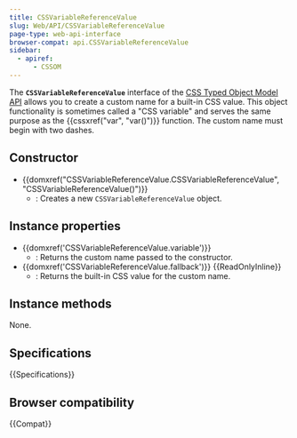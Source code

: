 ```yaml
---
title: CSSVariableReferenceValue
slug: Web/API/CSSVariableReferenceValue
page-type: web-api-interface
browser-compat: api.CSSVariableReferenceValue
sidebar:
  - apiref:
      - CSSOM
---
```


The **`CSSVariableReferenceValue`** interface of the [CSS Typed Object Model API](/en-US/docs/Web/API/CSS_Object_Model) allows you to create a custom name for a built-in CSS value. This object functionality is sometimes called a "CSS variable" and serves the same purpose as the {{cssxref("var", "var()")}} function. The custom name must begin with two dashes.

## Constructor

- {{domxref("CSSVariableReferenceValue.CSSVariableReferenceValue", "CSSVariableReferenceValue()")}}
  - : Creates a new `CSSVariableReferenceValue` object.

## Instance properties

- {{domxref('CSSVariableReferenceValue.variable')}}
  - : Returns the custom name passed to the constructor.
- {{domxref('CSSVariableReferenceValue.fallback')}} {{ReadOnlyInline}}
  - : Returns the built-in CSS value for the custom name.

## Instance methods

None.

## Specifications

{{Specifications}}

## Browser compatibility

{{Compat}}
